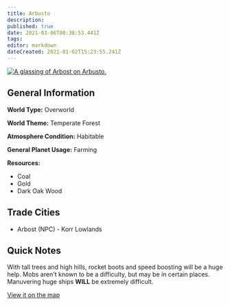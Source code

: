 ```yaml
---
title: Arbusto
description: 
published: true
date: 2021-03-06T00:38:53.441Z
tags: 
editor: markdown
dateCreated: 2021-01-02T15:23:55.241Z
---
```


<a href="https://imgur.com/8RLTG1D"><img src="https://i.imgur.com/8RLTG1D.jpg" title="A glassing of Arbost on Arbusto." /></a>

## General Information

**World Type:** Overworld

**World Theme:** Temperate Forest

**Atmosphere Condition:** Habitable

**General Planet Usage:** Farming

**Resources:**
- Coal
- Gold
- Dark Oak Wood

## Trade Cities
- Arbost (NPC) - Korr Lowlands

## Quick Notes

With tall trees and high hills, rocket boots and speed boosting will be a huge help. Mobs aren't known to be a difficulty, but may be in certain places. Manuvering huge ships **WILL** be extremely difficult.

[View it on the map](https://dynmap.starlegacy.net/?worldname=Arbusto)
